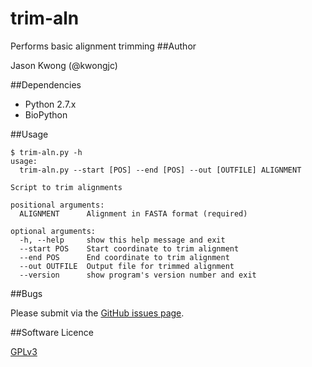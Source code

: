 # trim-aln
Performs basic alignment trimming
##Author

Jason Kwong (@kwongjc)

##Dependencies
* Python 2.7.x
* BioPython

##Usage

```
$ trim-aln.py -h
usage: 
  trim-aln.py --start [POS] --end [POS] --out [OUTFILE] ALIGNMENT

Script to trim alignments

positional arguments:
  ALIGNMENT      Alignment in FASTA format (required)

optional arguments:
  -h, --help     show this help message and exit
  --start POS    Start coordinate to trim alignment
  --end POS      End coordinate to trim alignment
  --out OUTFILE  Output file for trimmed alignment
  --version      show program's version number and exit
```

##Bugs

Please submit via the [GitHub issues page](https://github.com/kwongj/trim-aln/issues).  

##Software Licence

[GPLv3](https://github.com/kwongj/trim-aln/blob/master/LICENSE)
